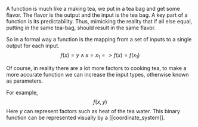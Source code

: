 A function is much like a making tea, we put in a tea bag and get some flavor.
The flavor is the output and the input is the tea bag.
A key part of a function is its predictability.
Thus, mimicking the reality that if all else equal, putting in the same tea-bag, should result in the same flavor.

So in a formal way a function is the mapping from a set of inputs to a single output for each input.
$$
f(x) = y \land x = x_{1} => f(x) = f(x_{1})
$$

Of course, in reality there are a lot more factors to cooking tea, to make a more accurate function we can increase the input types, otherwise known as parameters.

For example,
$$
f(x, y)
$$
Here *y* can represent factors such as heat of the tea water. This binary function can be represented visually by a [[coordinate_system]].